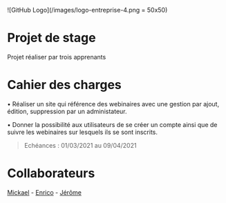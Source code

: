 ![GitHub Logo](/images/logo-entreprise-4.png = 50x50)

# Projet de stage

Projet réaliser par trois apprenants

# Cahier des charges

• Réaliser un site qui référence des webinaires avec une gestion par ajout, édition, suppression par un administateur.

• Donner la possibilité aux utilisateurs de se créer un compte ainsi que de suivre les webinaires sur lesquels ils se sont inscrits.



> Echéances : 01/03/2021 au 09/04/2021

# Collaborateurs
[Mickael](https://github.com/Mik08) - [Enrico](https://github.com/RYKOLATA) - [Jérôme](https://github.com/HelixFix)
